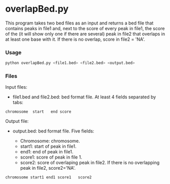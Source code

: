 # overlapBed.py  

This program takes two bed files as an input and returns a bed file that contains peaks in file1 and, next to the score of every peak in file1, the score of  the (it will show only one if there are several) peak in file2 that overlaps in at least one base with it. If there is no overlap, score in file2 = 'NA'.  
### Usage  
```bash
python overlapBed.py <file1.bed> <file2.bed> <output.bed>
```
### Files
Input files:
- file1.bed and file2.bed: bed format file. At least 4 fields separated by tabs:
```
chromosome	start	end	score
```

Output file:
- output.bed: bed format file. Five fields: 

  * Chromosome: chromosome.
  * start1: start of peak in file1.
  * end1: end of peak in file1.
  * score1: score of peak in file 1. 
  * score2: score of overlaping peak in file2. If there is no overlapping peak in file2, score2='NA'.
```
chromosome start1 end1 score1	score2
```

